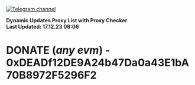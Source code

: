 [![Telegram channel](https://img.shields.io/endpoint?url=https://runkit.io/damiankrawczyk/telegram-badge/branches/master?url=https://t.me/n4z4v0d)](https://t.me/n4z4v0d) 

**Dynamic Updates Proxy List with Proxy Checker**  
**Last Updated: 17.12.23 08:06**

# DONATE (_any evm_) - 0xDEADf12DE9A24b47Da0a43E1bA70B8972F5296F2
